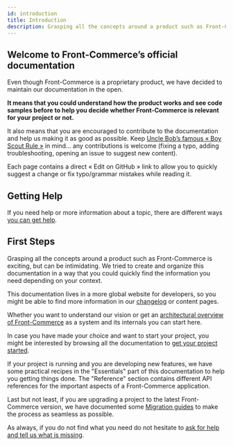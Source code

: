 ```yaml
---
id: introduction
title: Introduction
description: Grasping all the concepts around a product such as Front-Commerce is exciting, but can be intimidating. We tried to create and organize this documentation in a way that you could quickly find the information you need depending on your context.
---
```


## Welcome to Front-Commerce’s official documentation

Even though Front-Commerce is a proprietary product, we have decided to maintain
our documentation in the open.

**It means that you could understand how the product works and see code samples
before to help you decide whether Front-Commerce is relevant for your project or
not.**

It also means that you are encouraged to contribute to the documentation and
help us making it as good as possible. Keep
[Uncle Bob’s famous « Boy Scout Rule »](http://wiki.c2.com/?BoyScoutRule) in
mind… any contributions is welcome (fixing a typo, adding troubleshooting,
opening an issue to suggest new content).

Each page contains a direct « Edit on GitHub » link to allow you to quickly
suggest a change or fix typo/grammar mistakes while reading it.

## Getting Help

If you need help or more information about a topic, there are different ways
[you can get help](https://help.front-commerce.com/en/articles/5910607-when-how-can-i-reach-the-front-commerce-support-team).

## First Steps

Grasping all the concepts around a product such as Front-Commerce is exciting,
but can be intimidating. We tried to create and organize this documentation in a
way that you could quickly find the information you need depending on your
context.

This documentation lives in a more global website for developers, so you might
be able to find more information in our [changelog](/blog) or content pages.

Whether you want to understand our vision or get an
[architectural overview of Front-Commerce](/docs/concepts/architecture-overview.html) as a system
and its internals you can start here.

In case you have made your choice and want to start your project, you might be
interested by browsing all the documentation to [get your project started](/docs/essentials/installation.html).

If your project is running and you are developing new features, we have some
practical recipes in the "Essentials" part of this documentation to help you getting things done.
The "Reference" section contains different API references for the important aspects of a Front-Commerce application.

Last but not least, if you are upgrading a project to the latest Front-Commerce
version, we have documented some [Migration guides](/docs/appendices/migration-guides.html) to make
the process as seamless as possible.

As always, if you do not find what you need do not hesitate to <span class="intercom-launcher">[ask for help and tell us what is missing](mailto:support@front-commerce.com)</span>.
